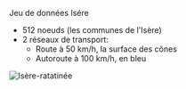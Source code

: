 Jeu de données Isére
* 512 noeuds (les communes de l'Isère)
* 2 réseaux de transport:
  * Route à 50 km/h, la surface des cônes
  * Autoroute à 100 km/h, en bleu


![Isère-ratatinée](https://user-images.githubusercontent.com/21110817/136857095-0714c838-9ce7-4fc3-932a-22d2ee9824ad.png)
